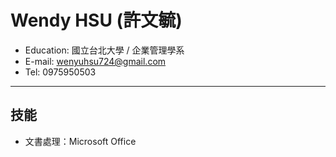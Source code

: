 # Wendy HSU (許文毓)
- Education: 國立台北大學 / 企業管理學系
- E-mail: wenyuhsu724@gmail.com
- Tel: 0975950503
---
## 技能
- 文書處理：Microsoft Office
